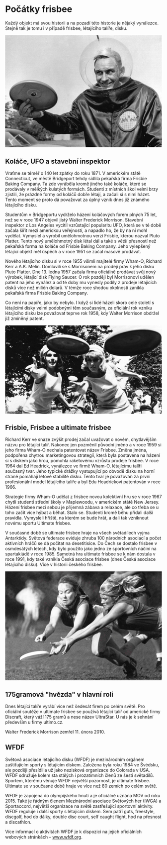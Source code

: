 # Počátky frisbee

Každý objekt má svou historii a na pozadí této historie je nějaký vynálezce. Stejně tak je tomu i v případě frisbee, létajícího talíře, disku.

![](assets/img/pages/ultimate/historie_1.jpg)

## Koláče, UFO a stavební inspektor

Vraťme se téměř o 140 let zpátky do roku 1871. V americkém státě Connecticut, ve městě Bridgeport tehdy sídlila pekařská firma Frisbie Baking Company. Ta zde vyráběla kromě jiného také koláče, které se prodávaly v mělkých kulatých formách. Studenti z místních škol velmi brzy zjistili, že prázdné formy od koláčů dobře létají, a začali si s nimi házet. Tento moment se proto dá považovat za úplný vznik dnes již známého létajícího disku.

Studentům v Bridgeportu vydrželo házení koláčových forem plných 75 let, než se v roce 1947 objevil jistý Walter Frederick Morrison. Stavební inspektor z Los Angeles vycítil vzrůstající popularitu UFO, která se v té době začala šířit mezi americkou veřejností, a napadlo ho, že by na ní mohl vydělat. Vymyslel a vyrobil umělohmotnou verzi Frisbie, kterou nazval Pluto Platter. Tento nový umělohmotný disk létal dál a také s větší přesností než pekařská forma na koláče od Frisbie Baking Company. Jeho vylepšený létající objekt měl úspěch a v roce 1951 se začal masově prodávat.

Nového létajícího disku si v roce 1955 všimli majitelé firmy Wham-O, Richard Kerr a A.K. Melin. Domluvili se s Morrisonem na prodeji práv k jeho disku Pluto Platter. Dne 13. ledna 1957 začala firma oficiálně prodávat svůj nový výrobek, létající disk Flying Saucer. O rok později byl Morrisonovi udělen patent na jeho vynález a od té doby mu vynesly podíly z prodeje létajících disků více než milión dolarů. V témže roce shodou okolností zanikla pekařská firma Frisbie Baking Company.

Co není na papíře, jako by nebylo. I když si lidé házeli skoro celé století s létajícími disky velmi podobnými těm současným, za oficiální rok vzniku létajícího disku lze považovat teprve rok 1958, kdy Walter Morrison obdržel již zmíněný patent.

![](assets/img/pages/ultimate/historie_2.jpg)

## Frisbie, Frisbee a ultimate frisbee

Richard Kerr ve snaze zvýšit prodej začal uvažovat o novém, chytlavějším názvu pro létající talíř. Nakonec jen pozměnil původní jméno a v roce 1959 si jeho firma Wham-O nechala patentovat název Frisbee. Změna jména, podpořena chytrou marketingovou strategií, která byla postavena na házení si s diskem jako hrou, pomohla raketovému vzrůstu prodeje frisbee. V roce 1964 dal Ed Headrick, vynálezce ve firmě Wham-O, létajícímu talíři současný tvar. Jeho typické drážky vystupující po obvodě disku na horní straně pomáhají letové stabilitě disku. Tento tvar je považován za první profesionální model létajícího talíře a byl Edu Headrickovi patentován v roce 1966.

Strategie firmy Wham-O udělat z frisbee novou kolektivní hru se v roce 1967 chytli studenti střední školy v Maplewoodu, v americkém státě New Jersey. Házení frisbee mezi sebou je příjemná zábava a relaxace, ale co třeba se u toho začít více hýbat a běhat. Stalo se. Studenti kromě běhu přidali další pravidla. Vymysleli hřiště, na kterém se bude hrát, a dali tak vzniknout novému sportu Ultimate frisbee.

V současné době se ultimate frisbee hraje na všech světadílech vyjma Antarktidy. Světová federace eviduje zhruba 100 národních asociací a počet aktivních hráčů se dá počítat na desetitisíce. Do Čech se dostalo frisbee v osmdesátých letech, kdy bylo použito jako jedno ze sportovních náčiní na spartakiádě v roce 1985. Samotná hra ultimate frisbee se k nám dostala v roce 1991, kdy také vznikla Česká asociace frisbee (dnes Česká asociace létajícího disku). Více v historii českého frisbee.

![](assets/img/pages/ultimate/historie_3.jpg)

## 175gramová "hvězda" v hlavní roli

Dnes létající talíře vyrábí více než šedesát firem po celém světě. Pro oficiální soutěže v ultimate frisbee se používá létající talíř od americké firmy Discraft, který váží 175 gramů a nese název UltraStar. U nás je k sehnání především u firmy ultimo.cz.

Walter Frederick Morrison zemřel 11. února 2010.

## WFDF

Světová asociace létajícího disku (WFDF) je mezinárodním orgánem zaštiťujícím sporty s létajícím diskem. Založena byla roku 1984 ve Švédsku, ale později přesídlila už jako nezisková organizace do Colorada v USA. WFDF sdružuje kolem sta stálých i prozatímních členů ze šesti světadílů. Sportem, kterému věnuje WFDF největší pozornost, je ultimate frisbee. Ultimate se v současné době hraje ve více než 80 zemích po celém světě.

WFDF je zapojena do olympijského hnutí a je oficiálně uznána MOV od roku 2015. Také je řádným členem Mezinárodní asociace Světových her (IWGA) a Sportaccord, největší organizace na světě zastřešující sportovní aktivity. WFDF reguluje i další sporty s létajícím diskem. Sem patří guts, freestyle, discgolf, hod do dálky, double disc court, self caught flight, hod na přesnost a discathlon.

Více informací o aktivitách WFDF je k dispozici na jejích oficiálních webových stránkách – www.wfdf.org.
